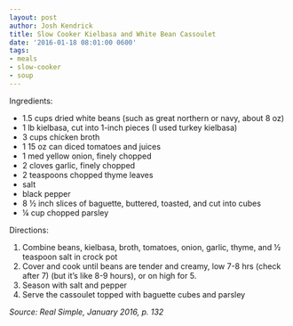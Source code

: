 ```yaml
---
layout: post
author: Josh Kendrick
title: Slow Cooker Kielbasa and White Bean Cassoulet
date: '2016-01-18 08:01:00 0600'
tags:
- meals
- slow-cooker
- soup
---
```


Ingredients:
* 1.5 cups dried white beans (such as great northern or navy, about 8 oz)
* 1 lb kielbasa, cut into 1-inch pieces (I used turkey kielbasa)
* 3 cups chicken broth
* 1 15 oz can diced tomatoes and juices
* 1 med yellow onion, finely chopped
* 2 cloves garlic, finely chopped
* 2 teaspoons chopped thyme leaves
* salt
* black pepper
* 8 ½ inch slices of baguette, buttered, toasted, and cut into cubes
* ¼ cup chopped parsley

Directions:
1. Combine beans, kielbasa, broth, tomatoes, onion, garlic, thyme, and ½ teaspoon salt in crock pot
2. Cover and cook until beans are tender and creamy, low 7-8 hrs (check after 7) (but it’s like 8-9 hours), or on high for 5.
3. Season with salt and pepper
4. Serve the cassoulet topped with baguette cubes and parsley

*Source: Real Simple, January 2016, p. 132*